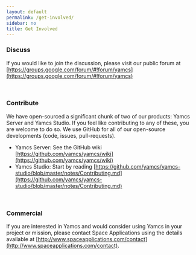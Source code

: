 ```yaml
---
layout: default
permalink: /get-involved/
sidebar: no
title: Get Involved
---
```


### Discuss
If you would like to join the discussion, please visit our public forum at [https://groups.google.com/forum/#!forum/yamcs](https://groups.google.com/forum/#!forum/yamcs)

<p>&nbsp;</p>

### Contribute

We have open-sourced a significant chunk of two of our products: Yamcs Server and Yamcs Studio. If you feel like contributing to any of these, you are welcome to do so. We use GitHub for all of our open-source developments (code, issues, pull-requests).

* Yamcs Server: See the GitHub wiki [https://github.com/yamcs/yamcs/wiki](https://github.com/yamcs/yamcs/wiki)
* Yamcs Studio: Start by reading [https://github.com/yamcs/yamcs-studio/blob/master/notes/Contributing.md](https://github.com/yamcs/yamcs-studio/blob/master/notes/Contributing.md)

<p>&nbsp;</p>

### Commercial

If you are interested in Yamcs and would consider using Yamcs in your project or mission, please contact Space Applications using the details available at [http://www.spaceapplications.com/contact](http://www.spaceapplications.com/contact). 
